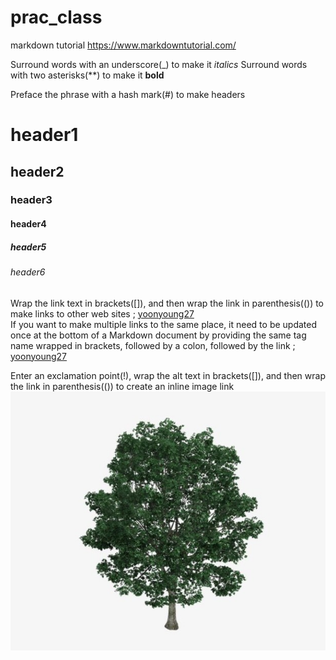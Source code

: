 # prac_class
markdown tutorial
https://www.markdowntutorial.com/

Surround words with an underscore(_) to make it _italics_
Surround words with two asterisks(**) to make it __bold__

Preface the phrase with a hash mark(#) to make headers
# header1
## header2
### header3
#### header4
##### header5
###### header6

Wrap the link text in brackets([]), and then wrap the link in parenthesis(()) to make links to other web sites ; [yoonyoung27](https://github.com/yoonyoung27/prac_class.git)  
If you want to make multiple links to the same place, it need to be updated once at the bottom of a Markdown document by providing the same tag name wrapped in brackets, followed by a colon, followed by the link ; [yoonyoung27][my github code]  

[my github code]: https://github.com/yoonyoung27/prac_class.git

Enter an exclamation point(!), wrap the alt text in brackets([]), and then wrap the link in parenthesis(()) to create an inline image link
![tree](imgs/Tree.jpg)

